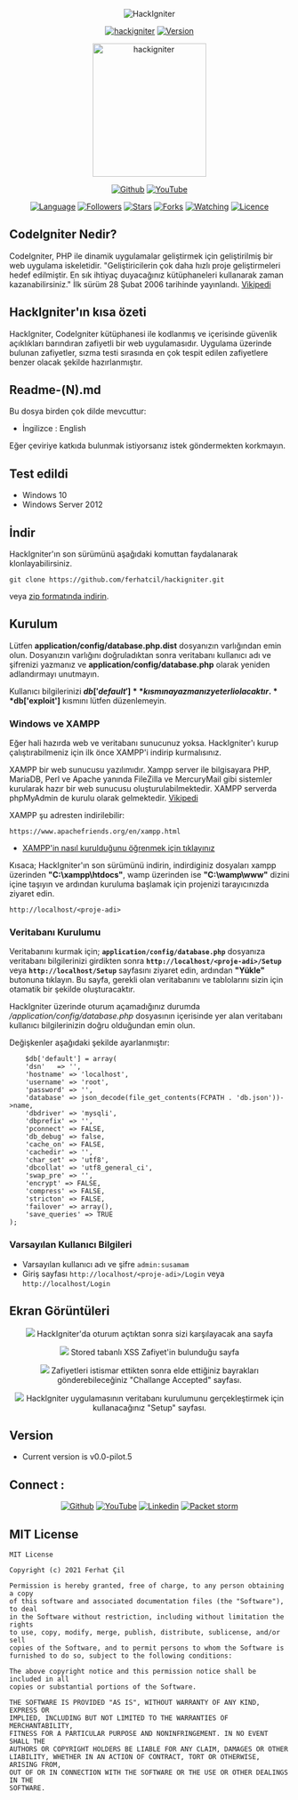 <p align="center">
<img title="HackIgniter" src="https://img.shields.io/badge/HackIgniter-%20-SCRIPT?colorA=red&colorB=black&colorC=white&style=for-the-badge"></a>
</p>

<p align="center">
<a href="https://github.com/ferhatcil/hackigniter"><img title="hackigniter" src="https://img.shields.io/badge/Tool-HackIgniter-red.svg"></a>
<a href="https://github.com/ferhatcil/hackigniter"><img title="Version" src="https://img.shields.io/badge/Version-v0.0.pilot.5-red.svg?style=flat-square"></a>
</p>

<p align="center">  
<a href="https://github.com/ferhatcil/hackigniter"><img title="hackigniter" width="204" height="240" src="https://raw.githubusercontent.com/ferhatcil/hackigniter/main/images/hackigniter-logo-png-transparent.png"></img></a>
</p>

<p align="center">
<a href="https://github.com/ferhatcil"><img title="Github" src="https://img.shields.io/badge/Ferhat%20%C3%87il-%20-red?style=for-the-badge&logo=github"></a>
<a href="https://www.youtube.com/channel/UCNFlGKonTAN9dfXgg_VrGoA"><img title="YouTube" src="https://img.shields.io/badge/Ferhat%20%C3%87il-%20-red?style=for-the-badge&logo=Youtube"></a>
</p>

<p align="center">
<a href="https://github.com/ferhatcil"><img title="Language" src="https://img.shields.io/badge/Made%20with-PHP(CodeIgniter)-yellowgreen"></a>
<a href="https://github.com/ferhatcil"><img title="Followers" src="https://img.shields.io/github/followers/ferhatcil?color=yellowgreen&style=flat-square"></a>
<a href="https://github.com/ferhatcil"><img title="Stars" src="https://img.shields.io/github/stars/ferhatcil/hackigniter?color=yellowgreen&style=flat-square"></a>
<a href="https://github.com/ferhatcil"><img title="Forks" src="https://img.shields.io/github/forks/ferhatcil/hackigniter?color=yellowgreen&style=flat-square"></a>
<a href="https://github.com/ferhatcil"><img title="Watching" src="https://img.shields.io/github/watchers/ferhatcil/hackigniter?label=Watchers&color=yellowgreen&style=flat-square"></a>
<a href="https://github.com/ferhatcil"><img title="Licence" src="https://img.shields.io/badge/License-MIT-yellowgreen.svg"></a>
</p>

## CodeIgniter Nedir?

CodeIgniter, PHP ile dinamik uygulamalar geliştirmek için geliştirilmiş bir web uygulama iskeletidir. "Geliştiricilerin çok daha hızlı proje geliştirmeleri hedef edilmiştir. En sık ihtiyaç duyacağınız kütüphaneleri kullanarak zaman kazanabilirsiniz." İlk sürüm 28 Şubat 2006 tarihinde yayınlandı. [Vikipedi](https://tr.wikipedia.org/wiki/CodeIgniter)

## HackIgniter'ın kısa özeti

HackIgniter, CodeIgniter kütüphanesi ile kodlanmış ve içerisinde güvenlik açıklıkları barındıran zafiyetli bir web uygulamasıdır. Uygulama üzerinde bulunan zafiyetler, sızma testi sırasında en çok tespit edilen zafiyetlere benzer olacak şekilde hazırlanmıştır. 

## Readme-(N).md
Bu dosya birden çok dilde mevcuttur:
- İngilizce : English

Eğer çeviriye katkıda bulunmak istiyorsanız istek göndermekten korkmayın. 

## Test edildi

* Windows 10
* Windows Server 2012

## İndir
HackIgniter'ın son sürümünü aşağıdaki komuttan faydalanarak klonlayabilirsiniz.
```
git clone https://github.com/ferhatcil/hackigniter.git
```
veya [zip formatında indirin](https://github.com/ferhatcil/hackigniter/archive/refs/heads/main.zip).

## Kurulum
Lütfen **application/config/database.php.dist** dosyanızın varlığından emin olun. Dosyanızın varlığını doğruladıktan sonra veritabanı kullanıcı adı ve şifrenizi yazmanız ve **application/config/database.php** olarak yeniden adlandırmayı unutmayın. 

Kullanıcı bilgilerinizi **$db['default']** kısmına yazmanız yeterli olacaktır. **$db['exploit']** kısmını lütfen düzenlemeyin.

### Windows ve XAMPP
Eğer hali hazırda web ve veritabanı sunucunuz yoksa. HackIgniter'ı kurup çalıştırabilmeniz için ilk önce XAMPP'i indirip kurmalısınız.

XAMPP bir web sunucusu yazılımıdır. Xampp server ile bilgisayara PHP, MariaDB, Perl ve Apache yanında FileZilla ve MercuryMail gibi sistemler kurularak hazır bir web sunucusu oluşturulabilmektedir. XAMPP serverda phpMyAdmin de kurulu olarak gelmektedir. [Vikipedi](https://tr.wikipedia.org/wiki/XAMPP)

XAMPP şu adresten indirilebilir: 

```
https://www.apachefriends.org/en/xampp.html
```

- [XAMPP'in nasıl kurulduğunu öğrenmek için tıklayınız](https://www.wikihow.com/Install-XAMPP-for-Windows "How to Install XAMPP")

Kısaca; HackIgniter'ın son sürümünü indirin, indirdiginiz dosyaları xampp üzerinden **"C:\xampp\htdocs"**, wamp üzerinden ise **"C:\wamp\www"** dizini içine taşıyın ve ardından kuruluma başlamak için projenizi tarayıcınızda ziyaret edin.

```
http://localhost/<proje-adi>
```

### Veritabanı Kurulumu
Veritabanını kurmak için; **`application/config/database.php`** dosyanıza veritabanı bilgilerinizi girdikten sonra **`http://localhost/<proje-adi>/Setup`** veya **`http://localhost/Setup`** sayfasını ziyaret edin, ardından **"Yükle"** butonuna tıklayın. Bu sayfa, gerekli olan veritabanını ve tablolarını sizin için otamatik bir şekilde oluşturacaktır.

HackIgniter üzerinde oturum açamadığınız durumda */application/config/database.php* dosyasının içerisinde yer alan veritabanı kullanıcı bilgilerinizin doğru olduğundan emin olun.

Değişkenler aşağıdaki şekilde ayarlanmıştır:
```database.php
    $db['default'] = array(
	'dsn'	=> '',
	'hostname' => 'localhost',
	'username' => 'root',
	'password' => '',
	'database' => json_decode(file_get_contents(FCPATH . 'db.json'))->name,
	'dbdriver' => 'mysqli',
	'dbprefix' => '',
	'pconnect' => FALSE,
	'db_debug' => false,
	'cache_on' => FALSE,
	'cachedir' => '',
	'char_set' => 'utf8',
	'dbcollat' => 'utf8_general_ci',
	'swap_pre' => '',
	'encrypt' => FALSE,
	'compress' => FALSE,
	'stricton' => FALSE,
	'failover' => array(),
	'save_queries' => TRUE
);
```

### Varsayılan Kullanıcı Bilgileri

- Varsayılan kullanıcı adı ve şifre `admin:susamam`
- Giriş sayfası `http://localhost/<proje-adi>/Login` veya `http://localhost/Login`

## Ekran Görüntüleri
<p align="center">
<img src="https://raw.githubusercontent.com/ferhatcil/hackigniter/main/images/c1.png"/>
HackIgniter'da oturum açtıktan sonra sizi karşılayacak ana sayfa
</p>
<p align="center">
<img src="https://raw.githubusercontent.com/ferhatcil/hackigniter/main/images/c2.png"/>
Stored tabanlı XSS Zafiyet'in bulunduğu sayfa
</p>
<p align="center">
<img src="https://raw.githubusercontent.com/ferhatcil/hackigniter/main/images/c3.png"/>
Zafiyetleri istismar ettikten sonra elde ettiğiniz bayrakları gönderebileceğiniz "Challange Accepted" sayfası.
</p>
<p align="center">
<img src="https://raw.githubusercontent.com/ferhatcil/hackigniter/main/images/c4.png"/>
HackIgniter uygulamasının veritabanı kurulumunu gerçekleştirmek için kullanacağınız "Setup" sayfası.
</p>

## Version
- Current version is v0.0-pilot.5

## Connect :

<p align="center">
<a href="https://github.com/ferhatcil"><img title="Github" src="https://img.shields.io/badge/Ferhat%20%C3%87il-%20-red?style=for-the-badge&logo=github"></a>
<a href="https://www.youtube.com/channel/UCNFlGKonTAN9dfXgg_VrGoA"><img title="YouTube" src="https://img.shields.io/badge/Ferhat%20%C3%87il-%20-red?style=for-the-badge&logo=Youtube"></a>
<a href="https://www.linkedin.com/in/ferhatcil/"><img title="Linkedin" src="https://img.shields.io/badge/Ferhat%20%C3%87il-%20-red?style=for-the-badge&logo=Linkedin"></a>
<a href="https://packetstormsecurity.com/user/ferhatcil/"><img title="Packet storm" src="https://img.shields.io/badge/Packet%20storm-Ferhat%20%C3%87il-red?style=for-the-badge"></a>
</p>

## MIT License
```
MIT License

Copyright (c) 2021 Ferhat Çil

Permission is hereby granted, free of charge, to any person obtaining a copy
of this software and associated documentation files (the "Software"), to deal
in the Software without restriction, including without limitation the rights
to use, copy, modify, merge, publish, distribute, sublicense, and/or sell
copies of the Software, and to permit persons to whom the Software is
furnished to do so, subject to the following conditions:

The above copyright notice and this permission notice shall be included in all
copies or substantial portions of the Software.

THE SOFTWARE IS PROVIDED "AS IS", WITHOUT WARRANTY OF ANY KIND, EXPRESS OR
IMPLIED, INCLUDING BUT NOT LIMITED TO THE WARRANTIES OF MERCHANTABILITY,
FITNESS FOR A PARTICULAR PURPOSE AND NONINFRINGEMENT. IN NO EVENT SHALL THE
AUTHORS OR COPYRIGHT HOLDERS BE LIABLE FOR ANY CLAIM, DAMAGES OR OTHER
LIABILITY, WHETHER IN AN ACTION OF CONTRACT, TORT OR OTHERWISE, ARISING FROM,
OUT OF OR IN CONNECTION WITH THE SOFTWARE OR THE USE OR OTHER DEALINGS IN THE
SOFTWARE.
```
